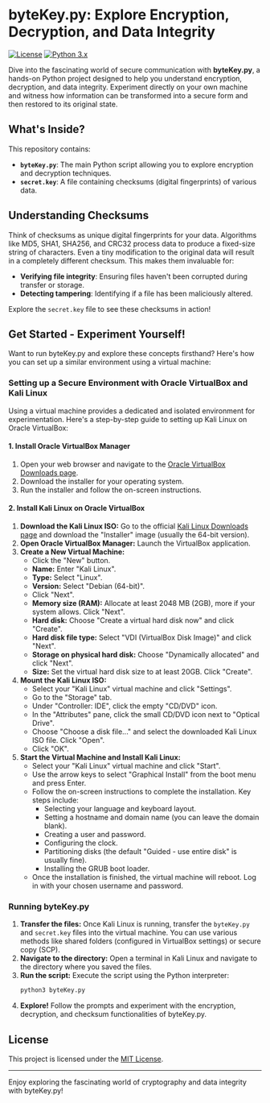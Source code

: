 # byteKey.py: Explore Encryption, Decryption, and Data Integrity

[![License](https://img.shields.io/badge/License-MIT-yellow.svg)](https://opensource.org/licenses/MIT)
[![Python 3.x](https://img.shields.io/badge/python-3.x-blue.svg)](https://www.python.org/downloads/)

Dive into the fascinating world of secure communication with **byteKey.py**, a hands-on Python project designed to help you understand encryption, decryption, and data integrity. Experiment directly on your own machine and witness how information can be transformed into a secure form and then restored to its original state.

## What's Inside?

This repository contains:

* **`byteKey.py`**: The main Python script allowing you to explore encryption and decryption techniques.
* **`secret.key`**: A file containing checksums (digital fingerprints) of various data.

## Understanding Checksums

Think of checksums as unique digital fingerprints for your data. Algorithms like MD5, SHA1, SHA256, and CRC32 process data to produce a fixed-size string of characters. Even a tiny modification to the original data will result in a completely different checksum. This makes them invaluable for:

* **Verifying file integrity**: Ensuring files haven't been corrupted during transfer or storage.
* **Detecting tampering**: Identifying if a file has been maliciously altered.

Explore the `secret.key` file to see these checksums in action!

## Get Started - Experiment Yourself!

Want to run byteKey.py and explore these concepts firsthand? Here's how you can set up a similar environment using a virtual machine:

### Setting up a Secure Environment with Oracle VirtualBox and Kali Linux

Using a virtual machine provides a dedicated and isolated environment for experimentation. Here's a step-by-step guide to setting up Kali Linux on Oracle VirtualBox:

#### 1. Install Oracle VirtualBox Manager

1.  Open your web browser and navigate to the [Oracle VirtualBox Downloads page](https://www.virtualbox.org/wiki/Downloads).
2.  Download the installer for your operating system.
3.  Run the installer and follow the on-screen instructions.

#### 2. Install Kali Linux on Oracle VirtualBox

1.  **Download the Kali Linux ISO:** Go to the official [Kali Linux Downloads page](https://www.kali.org/downloads/) and download the "Installer" image (usually the 64-bit version).
2.  **Open Oracle VirtualBox Manager:** Launch the VirtualBox application.
3.  **Create a New Virtual Machine:**
    * Click the "New" button.
    * **Name:** Enter "Kali Linux".
    * **Type:** Select "Linux".
    * **Version:** Select "Debian (64-bit)".
    * Click "Next".
    * **Memory size (RAM):** Allocate at least 2048 MB (2GB), more if your system allows. Click "Next".
    * **Hard disk:** Choose "Create a virtual hard disk now" and click "Create".
    * **Hard disk file type:** Select "VDI (VirtualBox Disk Image)" and click "Next".
    * **Storage on physical hard disk:** Choose "Dynamically allocated" and click "Next".
    * **Size:** Set the virtual hard disk size to at least 20GB. Click "Create".
4.  **Mount the Kali Linux ISO:**
    * Select your "Kali Linux" virtual machine and click "Settings".
    * Go to the "Storage" tab.
    * Under "Controller: IDE", click the empty "CD/DVD" icon.
    * In the "Attributes" pane, click the small CD/DVD icon next to "Optical Drive".
    * Choose "Choose a disk file..." and select the downloaded Kali Linux ISO file. Click "Open".
    * Click "OK".
5.  **Start the Virtual Machine and Install Kali Linux:**
    * Select your "Kali Linux" virtual machine and click "Start".
    * Use the arrow keys to select "Graphical Install" from the boot menu and press Enter.
    * Follow the on-screen instructions to complete the installation. Key steps include:
        * Selecting your language and keyboard layout.
        * Setting a hostname and domain name (you can leave the domain blank).
        * Creating a user and password.
        * Configuring the clock.
        * Partitioning disks (the default "Guided - use entire disk" is usually fine).
        * Installing the GRUB boot loader.
    * Once the installation is finished, the virtual machine will reboot. Log in with your chosen username and password.

### Running byteKey.py

1.  **Transfer the files:** Once Kali Linux is running, transfer the `byteKey.py` and `secret.key` files into the virtual machine. You can use various methods like shared folders (configured in VirtualBox settings) or secure copy (SCP).
2.  **Navigate to the directory:** Open a terminal in Kali Linux and navigate to the directory where you saved the files.
3.  **Run the script:** Execute the script using the Python interpreter:
    ```bash
    python3 byteKey.py
    ```
4.  **Explore!** Follow the prompts and experiment with the encryption, decryption, and checksum functionalities of byteKey.py.

## License

This project is licensed under the [MIT License](LICENSE).

---

Enjoy exploring the fascinating world of cryptography and data integrity with byteKey.py!
